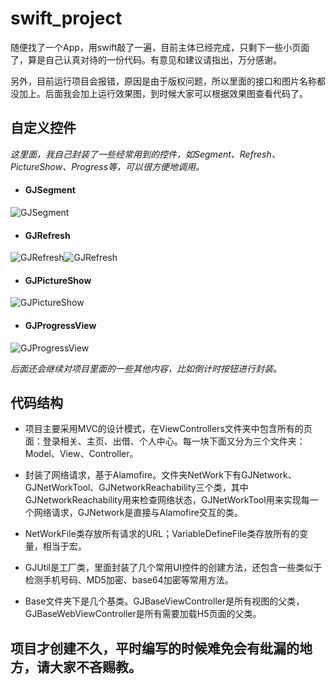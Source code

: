 # swift_project
随便找了一个App，用swift敲了一遍，目前主体已经完成，只剩下一些小页面了，算是自己认真对待的一份代码。有意见和建议请指出，万分感谢。

另外，目前运行项目会报错，原因是由于版权问题，所以里面的接口和图片名称都没加上。后面我会加上运行效果图，到时候大家可以根据效果图查看代码了。

## 自定义控件
*这里面，我自己封装了一些经常用到的控件，如Segment、Refresh、PictureShow、Progress等，可以很方便地调用。*
* #### GJSegment
![GJSegment](https://github.com/manofit/swift_project/blob/master/%E6%95%88%E6%9E%9C%E5%9B%BE/segment.gif)
* #### GJRefresh
![GJRefresh](https://github.com/manofit/swift_project/blob/master/%E6%95%88%E6%9E%9C%E5%9B%BE/mj_footer.gif)![GJRefresh](https://github.com/manofit/swift_project/blob/master/%E6%95%88%E6%9E%9C%E5%9B%BE/mj_header.gif)
* #### GJPictureShow
![GJPictureShow](https://github.com/manofit/swift_project/blob/master/%E6%95%88%E6%9E%9C%E5%9B%BE/pic_show.gif)
* #### GJProgressView
![GJProgressView](https://github.com/manofit/swift_project/blob/master/%E6%95%88%E6%9E%9C%E5%9B%BE/progress.gif)

*后面还会继续对项目里面的一些其他内容，比如倒计时按钮进行封装。*

## 代码结构
* 项目主要采用MVC的设计模式，在ViewControllers文件夹中包含所有的页面：登录相关、主页、出借、个人中心。每一块下面又分为三个文件夹：Model、View、Controller。

* 封装了网络请求，基于Alamofire。文件夹NetWork下有GJNetwork、GJNetWorkTool、GJNetworkReachability三个类，其中GJNetworkReachability用来检查网络状态，GJNetWorkTool用来实现每一个网络请求，GJNetwork是直接与Alamofire交互的类。

* NetWorkFile类存放所有请求的URL；VariableDefineFile类存放所有的变量，相当于宏。

* GJUtil是工厂类，里面封装了几个常用UI控件的创建方法，还包含一些类似于检测手机号码、MD5加密、base64加密等常用方法。

* Base文件夹下是几个基类。GJBaseViewController是所有视图的父类，GJBaseWebViewController是所有需要加载H5页面的父类。

## 项目才创建不久，平时编写的时候难免会有纰漏的地方，请大家不吝赐教。
